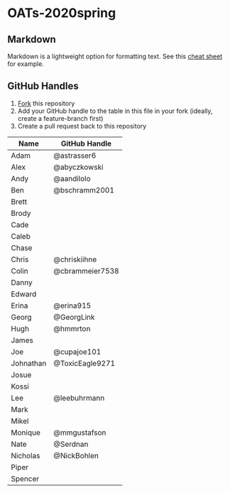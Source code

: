 # OATs-2020spring

## Markdown

Markdown is a lightweight option for formatting text. See this [cheat sheet](https://github.com/adam-p/markdown-here/wiki/Markdown-Cheatsheet) for example.

## GitHub Handles

1. [Fork](https://guides.github.com/activities/forking/) this repository
2. Add your GitHub handle to the table in this file in your fork (ideally, create a feature-branch first)
3. Create a pull request back to this repository

|Name|GitHub Handle|
|---|---|
|Adam| @astrasser6  |
|Alex|@abyczkowski|
|Andy| @aandilolo  |
|Ben|  @bschramm2001 |
|Brett|   |
|Brody|   |
|Cade|   |
|Caleb|   |
|Chase|   |
|Chris| @chriskiihne  |
|Colin| @cbrammeier7538 |
|Danny|   |
|Edward|   |
|Erina| @erina915 |
|Georg| @GeorgLink |
|Hugh| @hmmrton|
|James|   |
|Joe|  @cupajoe101 |
|Johnathan| @ToxicEagle9271 |
|Josue|   |
|Kossi|   |
|Lee| @leebuhrmann   |
|Mark|   |
|Mikel|   |
|Monique| @mmgustafson |
|Nate| @Serdnan |
|Nicholas| @NickBohlen  |
|Piper|   |
|Spencer|   |
